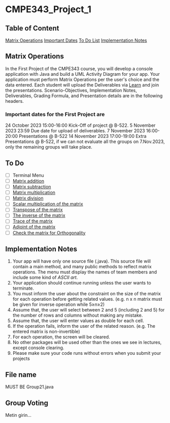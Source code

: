 # CMPE343_Project_1

## Table of Content

[Matrix Operations](#matrix-operations)
[Important Dates](#important-dates-for-the-first-project-are)
[To Do List](#to-do)
[Implementation Notes](#implementation-notes)


## Matrix Operations

In the First Project of the CMPE343 course, you will develop a console application with Java and build a UML Activity Diagram for your app. Your application must perform Matrix Operations per the user's choice and the data entered. Each student will upload the Deliverables via [Learn](learn.khas.edu.tr) and join the presentations. Scenario-Objectives, Implementation Notes, Deliverables, Grading Formula, and Presentation details are in the
following headers.

### Important dates for the First Project are

24 October 2023 15:00-16:00 Kick-Off of project @ B-522.
5 November 2023 23:59 Due date for upload of deliverables.
7 November 2023 16:00-20:00 Presentations @ B-522
14 November 2023 17:00-19:00 Extra Presentations @ B-522, if we can not evaluate all the groups on 7.Nov.2023, only the remaining groups will take place.

## To Do

- [ ] Terminal Menu
- [ ] [Matrix addition](https://www.javatpoint.com/java-program-to-add-two-matrices)
- [ ] [Matrix subtraction](https://www.javatpoint.com/java-program-to-subtract-the-two-matrices)
- [ ] [Matrix multiplication](https://www.javatpoint.com/java-program-to-multiply-two-matrices)
- [ ] [Matrix division](https://www.roseindia.net/java/java-conversion/Dividing-of-two-Matri-in-Java.shtml)
- [ ] [Scalar multiplication of the matrix](https://www.tutorialgateway.org/java-scalar-matrix-multiplication-program/)
- [ ] [Transpose of the matrix](https://www.javatpoint.com/java-program-to-transpose-matrix)
- [ ] [The inverse of the matrix](https://www.geeksforgeeks.org/adjoint-inverse-matrix/)
- [ ] [Trace of the matrix](https://www.javatpoint.com/normal-and-trace-of-a-matrix-in-java)
- [ ] [Adjoint of the matrix](https://www.geeksforgeeks.org/adjoint-inverse-matrix/)
- [ ] [Check the matrix for Orthogonality](https://www.geeksforgeeks.org/check-whether-given-matrix-orthogonal-not/)

## Implementation Notes

1. Your app will have only one source file (.java). This source file will contain a main method, and many public methods to reflect matrix operations.
The menu must display the names of team members and include some kind of *ASCII
art*.
2. Your application should continue running unless the user wants to terminate.
3. You must inform the user about the constraint on the size of the matrix for each operation before getting related values. (e.g. n x n matrix must be given for inverse operation while 5≥n≥2)
4. Assume that, the user will select between 2 and 5 (including 2 and 5) for the number of rows and columns without making any mistake.
5. Assume that, the user will enter values as double for each cell.
6. If the operation fails, inform the user of the related reason. (e.g. The entered matrix is non-invertible)
7. For each operation, the screen will be cleared.
8. No other packages will be used other than the ones we see in lectures, except console clearing.
9. Please make sure your code runs without errors when you submit your projects

## File name

MUST BE Group21.java

## Group Voting

Metin girin...

